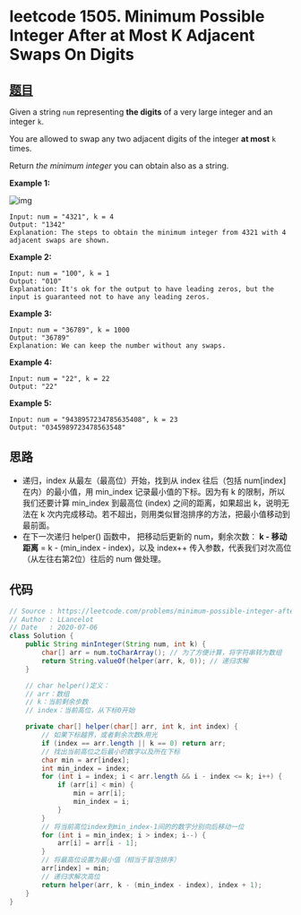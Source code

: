 # leetcode 1505. Minimum Possible Integer After at Most K Adjacent Swaps On Digits

## [题目](https://leetcode.com/problems/minimum-possible-integer-after-at-most-k-adjacent-swaps-on-digits/)

Given a string `num` representing **the digits** of a very large integer and an integer `k`.

You are allowed to swap any two adjacent digits of the integer **at most** `k` times.

Return *the minimum integer* you can obtain also as a string.

 

**Example 1:**

![img](https://assets.leetcode.com/uploads/2020/06/17/q4_1.jpg)

```
Input: num = "4321", k = 4
Output: "1342"
Explanation: The steps to obtain the minimum integer from 4321 with 4 adjacent swaps are shown.
```

**Example 2:**

```
Input: num = "100", k = 1
Output: "010"
Explanation: It's ok for the output to have leading zeros, but the input is guaranteed not to have any leading zeros.
```

**Example 3:**

```
Input: num = "36789", k = 1000
Output: "36789"
Explanation: We can keep the number without any swaps.
```

**Example 4:**

```
Input: num = "22", k = 22
Output: "22"
```

**Example 5:**

```
Input: num = "9438957234785635408", k = 23
Output: "0345989723478563548"
```

## 思路

- 递归，index 从最左（最高位）开始，找到从 index 往后（包括 num[index] 在内）的最小值，用 min_index 记录最小值的下标。因为有 k 的限制，所以我们还要计算 min_index 到最高位 (index) 之间的距离，如果超出 k，说明无法在 k 次内完成移动。若不超出，则用类似冒泡排序的方法，把最小值移动到最前面。
- 在下一次递归 helper() 函数中， 把移动后更新的 num，剩余次数： **k - 移动距离** = k - (min_index - index)，以及 index++ 传入参数，代表我们对次高位（从左往右第2位）往后的 num 做处理。

## 代码

```java
// Source : https://leetcode.com/problems/minimum-possible-integer-after-at-most-k-adjacent-swaps-on-digits/
// Author : LLancelot
// Date   : 2020-07-06
class Solution {
    public String minInteger(String num, int k) {
        char[] arr = num.toCharArray(); // 为了方便计算，将字符串转为数组
        return String.valueOf(helper(arr, k, 0)); // 递归求解
    }

    // char helper()定义：
    // arr：数组
    // k：当前剩余步数
    // index：当前高位，从下标0开始

    private char[] helper(char[] arr, int k, int index) {
        // 如果下标越界，或者剩余次数k用光
        if (index == arr.length || k == 0) return arr;
        // 找出当前高位之后最小的数字以及所在下标
        char min = arr[index];
        int min_index = index;
        for (int i = index; i < arr.length && i - index <= k; i++) {
            if (arr[i] < min) {
                min = arr[i];
                min_index = i;
            }
        }
        // 将当前高位index到min_index-1间的的数字分别向后移动一位
        for (int i = min_index; i > index; i--) {
            arr[i] = arr[i - 1];
        }
        // 将最高位设置为最小值（相当于冒泡排序）
        arr[index] = min;
        // 递归求解次高位
        return helper(arr, k - (min_index - index), index + 1);
    }
}
```



